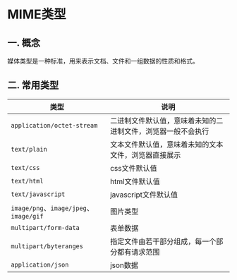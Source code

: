 # MIME类型
## 一. 概念
媒体类型是一种标准，用来表示文档、文件和一组数据的性质和格式。

## 二. 常用类型
| 类型 | 说明 |
| ----- | ----- |
| `application/octet-stream` | 二进制文件默认值，意味着未知的二进制文件，浏览器一般不会执行 |
| `text/plain` | 文本文件默认值，意味着未知的文本文件，浏览器直接展示 |
| `text/css` | css文件默认值 |
| `text/html` | html文件默认值 |
| `text/javascript` | javascript文件默认值 |
| `image/png`、`image/jpeg`、`image/gif` | 图片类型 |
| `multipart/form-data` | 表单数据 |
| `multipart/byteranges` | 指定文件由若干部分组成，每一个部分都有请求范围 |
| `application/json` | json数据 |